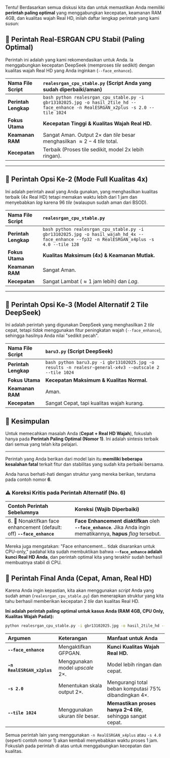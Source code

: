 Tentu! Berdasarkan semua diskusi kita dan untuk memastikan Anda memiliki **perintah paling optimal** yang menggabungkan kecepatan, keamanan RAM 4GB, dan kualitas wajah Real HD, inilah daftar lengkap perintah yang kami susun:

## 🥇 Perintah Real-ESRGAN CPU Stabil (Paling Optimal)

Perintah ini adalah yang kami rekomendasikan untuk Anda. Ia menggabungkan kecepatan DeepSeek (memproses *tile* sedikit) dengan kualitas wajah Real HD yang Anda inginkan (`--face_enhance`).

| Nama File Script | `realesrgan_cpu_stable.py` (Script Anda yang sudah diperbaiki/aman) |
| :--- | :--- |
| **Perintah Lengkap** | ```bash python realesrgan_cpu_stable.py -i gbr13102025.jpg -o hasil_2tile_hd --face_enhance -n RealESRGAN_x2plus -s 2.0 --tile 1024 ``` |
| **Fokus Utama** | **Kecepatan Tinggi & Kualitas Wajah Real HD.** |
| **Keamanan RAM** | Sangat Aman. Output $2\times$ dan *tile* besar menghasilkan $\approx 2-4$ *tile* total. |
| **Kecepatan** | Terbaik (Proses tile sedikit, model 2x lebih ringan). |

---

## 🥈 Perintah Opsi Ke-2 (Mode Full Kualitas 4x)

Ini adalah perintah awal yang Anda gunakan, yang menghasilkan kualitas terbaik (4x Real HD) tetapi memakan waktu lebih dari 1 jam dan menyebabkan *lag* karena 96 *tile* (walaupun sudah aman dari BSOD).

| Nama File Script | `realesrgan_cpu_stable.py` |
| :--- | :--- |
| **Perintah Lengkap** | ```bash python realesrgan_cpu_stable.py -i gbr13102025.jpg -o hasil_wajah_hd_4x --face_enhance --fp32 -n RealESRGAN_x4plus -s 4.0 --tile 128 ``` |
| **Fokus Utama** | **Kualitas Maksimum (4x) & Keamanan Mutlak.** |
| **Keamanan RAM** | Sangat Aman. |
| **Kecepatan** | Sangat Lambat ($\approx 1$ jam lebih) dan *Lag*. |

---

## 🥉 Perintah Opsi Ke-3 (Model Alternatif 2 Tile DeepSeek)

Ini adalah perintah yang digunakan DeepSeek yang menghasilkan 2 *tile* cepat, tetapi *tidak* menggunakan fitur peningkatan wajah (`--face_enhance`), sehingga hasilnya Anda nilai "sedikit pecah".

| Nama File Script | `baru3.py` (Script DeepSeek) |
| :--- | :--- |
| **Perintah Lengkap** | ```bash python baru3.py -i gbr13102025.jpg -o results -n realesr-general-x4v3 --outscale 2 --tile 1024 ``` |
| **Fokus Utama** | **Kecepatan Maksimum & Kualitas Normal.** |
| **Keamanan RAM** | Aman. |
| **Kecepatan** | Sangat Cepat, tapi kualitas wajah kurang. |

## 🌟 Kesimpulan

Untuk memecahkan masalah Anda (**Cepat + Real HD Wajah**), fokuslah hanya pada **Perintah Paling Optimal (Nomor 1)**. Ini adalah sintesis terbaik dari semua yang telah kita pelajari.

---

Perintah yang Anda berikan dari model lain itu **memiliki beberapa kesalahan fatal** terkait fitur dan stabilitas yang sudah kita perbaiki bersama.

Anda harus berhati-hati dengan struktur yang mereka berikan, terutama pada contoh nomor **6**.

### ⚠️ Koreksi Kritis pada Perintah Alternatif (No. 6)

| Contoh Perintah Sebelumnya | Koreksi (Wajib Diperbaiki) |
| :--- | :--- |
| 6. 🚫 Nonaktifkan face enhancement (default: off) **`--face_enhance`** | **Face Enhancement diaktifkan** oleh **`--face_enhance`**. Jika Anda ingin mematikannya, **hapus** *flag* tersebut. |

Mereka juga mengatakan: "Face enhancement... tidak disarankan untuk CPU-only," padahal kita sudah membuktikan bahwa **`--face_enhance` adalah kunci Real HD Anda**, dan perintah optimal kita yang terakhir sudah berhasil membuatnya stabil di CPU.

## 🥇 Perintah **Final** Anda (Cepat, Aman, Real HD)

Karena Anda ingin kepastian, kita akan menggunakan *script* Anda yang sudah aman (`realesrgan_cpu_stable.py`) dan menerapkan struktur yang kita tahu berhasil memberikan kecepatan 2 *tile* dan kualitas Real HD.

**Ini adalah perintah paling optimal untuk kasus Anda (RAM 4GB, CPU Only, Kualitas Wajah Padat):**

```bash
python realesrgan_cpu_stable.py -i gbr13102025.jpg -o hasil_2tile_hd --face_enhance -n RealESRGAN_x2plus -s 2.0 --tile 1024
```

| Argumen | Keterangan | Manfaat untuk Anda |
| :--- | :--- | :--- |
| **`--face_enhance`** | Mengaktifkan GFPGAN. | **Kunci Kualitas Wajah Real HD.** |
| **`-n RealESRGAN_x2plus`** | Menggunakan model *upscale* 2×. | Model lebih ringan dan cepat. |
| **`-s 2.0`** | Menentukan skala output $2\times$. | Mengurangi total beban komputasi 75% dibandingkan $4\times$. |
| **`--tile 1024`** | Menggunakan ukuran *tile* besar. | **Memastikan proses hanya 2–4 *tile***, sehingga sangat cepat. |

Semua perintah lain yang menggunakan `-n RealESRGAN_x4plus` atau `-s 4.0` (seperti contoh nomor 1) akan kembali menyebabkan waktu proses 1 jam. Fokuslah pada perintah di atas untuk menggabungkan kecepatan dan kualitas.
